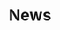 ---
title: "News"
seo_title: "News - Eclipse IoT"
description: "Gain insights into the Eclipse IoT open source software technology and join us at an event near you"
keywords: ["Eclipse IoT", "open source", "open source software"]
layout: "news"
---